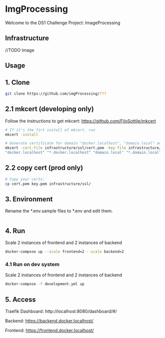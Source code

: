 # ImgProcessing
Welcome to the DS1 Challenge Project: ImageProcessing

## Infrastructure

//TODO Image

## Usage
## 1. Clone
```bash
git clone https://github.com/imgProcessing/???
```
## 2.1 mkcert (developing only)
Follow the instructions to get mkcert: https://github.com/FiloSottile/mkcert
```bash
# If it's the firt install of mkcert, run
mkcert -install

# Generate certificate for domain "docker.localhost", "domain.local" and their sub-domains
mkcert -cert-file infrastructure/ssl/cert.pem -key-file infrastructure/ssl/key.pem \
"docker.localhost" "*.docker.localhost" "domain.local" "*.domain.local"
```

## 2.2 copy cert (prod only)
```bash
# Copy your certs:
cp cert.pem key.pem infrastructure/ssl/
```

## 3. Environment
Rename the *.env.sample files to *.env and edit them.
```bash

```
## 4. Run
Scale 2 instances of frontend and 2 instances of backend
```bash
docker-compose up --scale frontend=2 --scale backend=2
```

### 4.1 Run on dev system
Scale 2 instances of frontend and 2 instances of backend
```bash
docker-compose -f development.yml up
```
## 5. Access
Traefik Dashboard: http://localhost:8080/dashboard/#/

Backend: https://backend.docker.localhost/

Frontend: https://frontend.docker.localhost/
